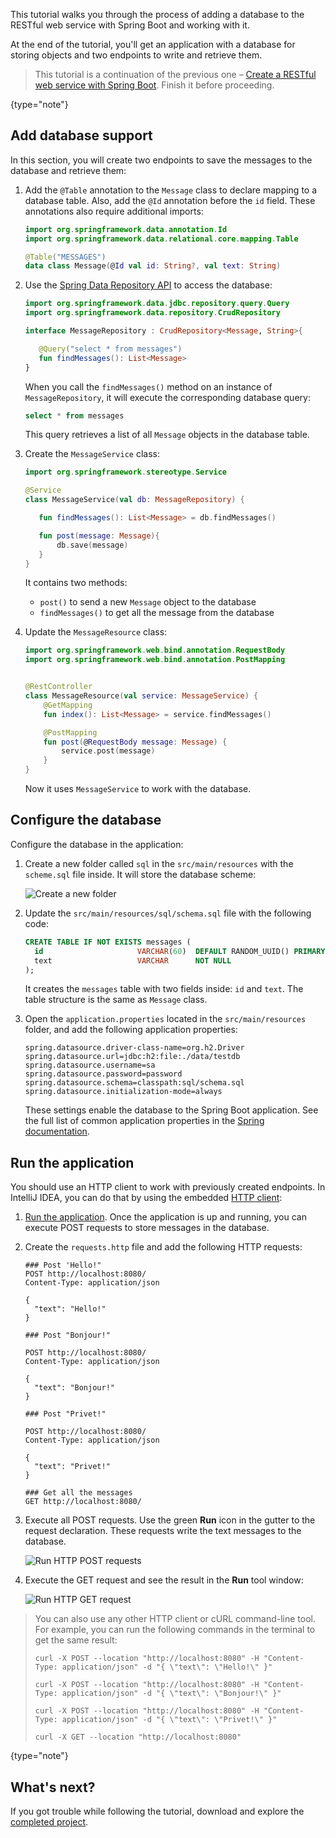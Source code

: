 [//]: # (title: Add a database to a Spring Boot RESTful web service)

This tutorial walks you through the process of adding a database to the RESTful web service with Spring Boot and working with it.

At the end of the tutorial, you'll get an application with a database for storing objects and two endpoints to write and retrieve them.

> This tutorial is a continuation of the previous one – [Create a RESTful web service with Spring Boot](jvm-spring-boot-restful.md). Finish it before proceeding.
>
{type="note"}

## Add database support

In this section, you will create two endpoints to save the messages to the database and retrieve them:

1. Add the `@Table` annotation to the `Message` class to declare mapping to a database table. Also, add the `@Id` annotation before the `id` field. 
  These annotations also require additional imports:

    ```kotlin
    import org.springframework.data.annotation.Id
    import org.springframework.data.relational.core.mapping.Table
    
    @Table("MESSAGES")
    data class Message(@Id val id: String?, val text: String)
    ```

2. Use the [Spring Data Repository API](https://docs.spring.io/spring-data/commons/docs/current/api/org/springframework/data/repository/CrudRepository.html) to access the database:

    ```kotlin
    import org.springframework.data.jdbc.repository.query.Query
    import org.springframework.data.repository.CrudRepository
    
    interface MessageRepository : CrudRepository<Message, String>{
    
       @Query("select * from messages")
       fun findMessages(): List<Message>
    }
    ```

    When you call the `findMessages()` method on an instance of `MessageRepository`, it will execute the corresponding database query:

    ```sql
    select * from messages
    ```

   This query retrieves a list of all `Message` objects in the database table.

3. Create the `MessageService` class:

    ```kotlin
    import org.springframework.stereotype.Service
    
    @Service
    class MessageService(val db: MessageRepository) {
    
       fun findMessages(): List<Message> = db.findMessages()
    
       fun post(message: Message){
           db.save(message)
       }
    }
    ```

    It contains two methods:
     * `post()` to send a new `Message` object to the database
     * `findMessages()` to get all the message from the database

4. Update the `MessageResource` class:
  
    ```kotlin
    import org.springframework.web.bind.annotation.RequestBody
    import org.springframework.web.bind.annotation.PostMapping
    
    
    @RestController
    class MessageResource(val service: MessageService) {
        @GetMapping
        fun index(): List<Message> = service.findMessages()
    
        @PostMapping
        fun post(@RequestBody message: Message) {
            service.post(message)
        }
    }
    ```

    Now it uses `MessageService` to work with the database.

## Configure the database

Configure the database in the application:

1. Create a new folder called `sql` in the `src/main/resources` with the `scheme.sql` file inside. It will store the database scheme:

    ![Create a new folder](spring-boot-sql-scheme.png)

2. Update the `src/main/resources/sql/schema.sql` file with the following code:

    ```sql
    CREATE TABLE IF NOT EXISTS messages (
      id                     VARCHAR(60)  DEFAULT RANDOM_UUID() PRIMARY KEY,
      text                   VARCHAR      NOT NULL
    );
    ```

   It creates the `messages` table with two fields inside: `id` and `text`. The table structure is the same as `Message` class.
   
3. Open the `application.properties` located in the `src/main/resources` folder, and add the following application properties:

    ```properties
    spring.datasource.driver-class-name=org.h2.Driver
    spring.datasource.url=jdbc:h2:file:./data/testdb
    spring.datasource.username=sa
    spring.datasource.password=password
    spring.datasource.schema=classpath:sql/schema.sql
    spring.datasource.initialization-mode=always
    ```

    These settings enable the database to the Spring Boot application.
    See the full list of common application properties in the [Spring documentation](https://docs.spring.io/spring-boot/docs/current/reference/html/appendix-application-properties.html).

## Run the application

You should use an HTTP client to work with previously created endpoints.
In IntelliJ IDEA, you can do that by using the embedded [HTTP client](https://www.jetbrains.com/help/idea/http-client-in-product-code-editor.html): 

1. [Run the application](#run-the-application). Once the application is up and running, you can execute POST requests to store messages in the database.

1. Create the `requests.http` file and add the following HTTP requests:

    ```http request
    ### Post 'Hello!"
    POST http://localhost:8080/
    Content-Type: application/json
    
    {
      "text": "Hello!"
    }
    
    ### Post "Bonjour!"
    
    POST http://localhost:8080/
    Content-Type: application/json
    
    {
      "text": "Bonjour!"
    }
    
    ### Post "Privet!"
    
    POST http://localhost:8080/
    Content-Type: application/json
    
    {
      "text": "Privet!"
    }
    
    ### Get all the messages
    GET http://localhost:8080/
    ```

2. Execute all POST requests. Use the green **Run** icon in the gutter to the request declaration.
   These requests write the text messages to the database.
    
    ![Run HTTP POST requests](spring-boot-run-http-request.png)

3. Execute the GET request and see the result in the **Run** tool window:

    ![Run HTTP GET request](spring-boot-output-2.png)

> You can also use any other HTTP client or cURL command-line tool. For example, you can run the following commands in the terminal to get the same result:
> 
> ```cURL
> curl -X POST --location "http://localhost:8080" -H "Content-Type: application/json" -d "{ \"text\": \"Hello!\" }"
>
> curl -X POST --location "http://localhost:8080" -H "Content-Type: application/json" -d "{ \"text\": \"Bonjour!\" }"
> 
> curl -X POST --location "http://localhost:8080" -H "Content-Type: application/json" -d "{ \"text\": \"Privet!\" }"
> 
> curl -X GET --location "http://localhost:8080"
> ```
> 
{type="note"}

## What's next?

If you got trouble while following the tutorial, download and explore the [completed project](https://github.com/kotlin-hands-on/spring-time-in-kotlin-episode1).